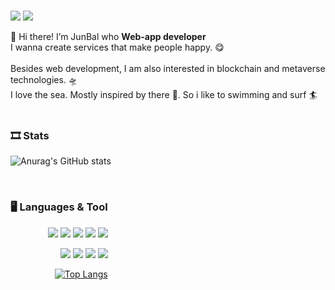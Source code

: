 <style>
#stack {
  float:left
}
</style>

<div align=left> 
  
  <br>
  
<img src="https://img.shields.io/badge/JunBal-20c997?style=flat-square&logo=Vimeo&logoColor=white"/>  <img src="https://img.shields.io/badge/oh971021@gmail.com-FF9E0F?style=flat-square&logo=Gmail&logoColor=white"/>

👋 Hi there! I’m JunBal who <b>Web-app developer</b> <br>
I wanna create services that make people happy. 😋 <br><br>
Besides web development, I am also interested in blockchain and metaverse technologies. 🛸 <br>
I love the sea. Mostly inspired by there 🌊. So i like to swimming and surf &#127940;
<br><br>

</div>

<h3>🎞 Stats</h3>

<div width="80%"> 

![Anurag's GitHub stats](https://github-readme-stats.vercel.app/api?username=oh971021&show_icons=true&theme=flag-india) 
  
</div>
  
<br>

<div id="stack">
<!--   <div align=left> <img src="https://user-images.githubusercontent.com/84692769/138425903-52e1d78a-81d7-4591-bfa2-22c850035080.png"/> </div> -->

  <div align=right>

  <h3>🖥  Languages & Tool</h3>

  <img src="https://img.shields.io/badge/Golang-00add8?style=flat-square&logo=Go&logoColor=white"/> <img src="https://img.shields.io/badge/Java-007396?style=flat-square&logo=Java&logoColor=white"/> <img src="https://img.shields.io/badge/HTML5-e34f26?style=flat-square&logo=HTML5&logoColor=white"/> <img src="https://img.shields.io/badge/CSS3-1572b6?style=flat-square&logo=CSS3&logoColor=white"/> <img src="https://img.shields.io/badge/JavaScript-F7DF1E?style=flat-square&logo=JavaScript&logoColor=white"/>

  <img src="https://img.shields.io/badge/VScode-007acc?style=flat-square&logo=Visual Studio Code&logoColor=white"/> <img src="https://img.shields.io/badge/Eclipse IDE-2c2255?style=flat-square&logo=Eclipse IDE&logoColor=white"/> <img src="https://img.shields.io/badge/Anaconda-44A833?style=flat-square&logo=Anaconda&logoColor=white"/>  <img src="https://img.shields.io/badge/GitHub-F05032?style=flat-square&logo=GitHub&logoColor=white"/>

  [![Top Langs](https://github-readme-stats.vercel.app/api/top-langs/?username=oh971021&layout=compact)](https://github.com/anuraghazra/github-readme-stats)

  </div>
  
</div>

<!---
oh971021/oh971021 is a ✨ special ✨ repository because its `README.md` (this file) appears on your GitHub profile.
You can click the Preview link to take a look at your changes.
--->

